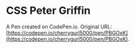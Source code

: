 # CSS Peter Griffin

A Pen created on CodePen.io. Original URL: [https://codepen.io/cherrygurl5000/pen/PBGOxK](https://codepen.io/cherrygurl5000/pen/PBGOxK).


